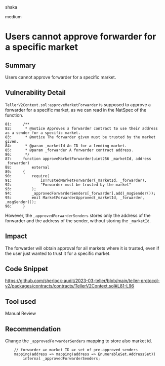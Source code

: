 shaka

medium

# Users cannot approve forwarder for a specific market

## Summary

Users cannot approve forwarder for a specific market.

## Vulnerability Detail

`TellerV2Context.sol:approveMarketForwarder` is supposed to approve a forwarder for a specific market, as we can read in the NatSpec of the function.

```solidity
81:     /**
82:      * @notice Approves a forwarder contract to use their address as a sender for a specific market.
83:      * @notice The forwarder given must be trusted by the market given.
84:      * @param _marketId An ID for a lending market.
85:      * @param _forwarder A forwarder contract address.
86:      */
87:     function approveMarketForwarder(uint256 _marketId, address _forwarder)
88:         external
89:     {
90:         require(
91:             isTrustedMarketForwarder(_marketId, _forwarder),
92:             "Forwarder must be trusted by the market"
93:         );
94:         _approvedForwarderSenders[_forwarder].add(_msgSender());
95:         emit MarketForwarderApproved(_marketId, _forwarder, _msgSender());
96:     }
```

However, the `_approvedForwarderSenders` stores only the address of the forwarder and the address of the sender, without storing the `_marketId`.

## Impact

The forwarder will obtain approval for all markets where it is trusted, even if the user just wanted to trust it for a specific market.

## Code Snippet

https://github.com/sherlock-audit/2023-03-teller/blob/main/teller-protocol-v2/packages/contracts/contracts/TellerV2Context.sol#L81-L96

## Tool used

Manual Review

## Recommendation

Change the `_approvedForwarderSenders` mapping to store also market id.

```solidity
    // forwarder => market ID => set of pre-approved senders
    mapping(address => mapping(address => EnumerableSet.AddressSet)) 
        internal _approvedForwarderSenders;
```